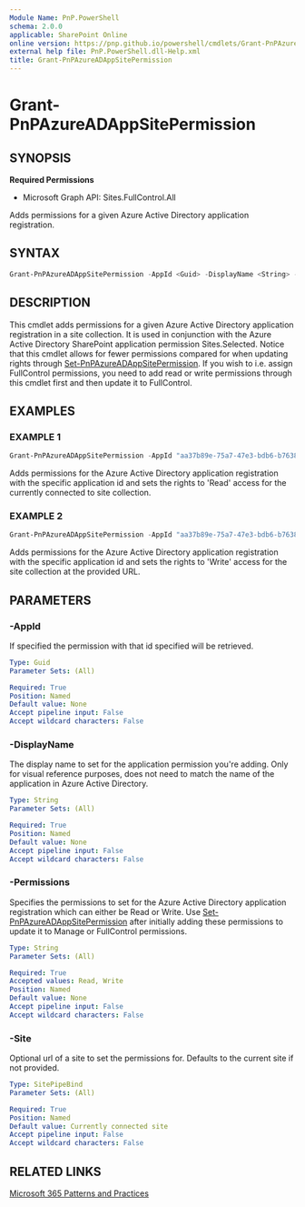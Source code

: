 ```yaml
---
Module Name: PnP.PowerShell
schema: 2.0.0
applicable: SharePoint Online
online version: https://pnp.github.io/powershell/cmdlets/Grant-PnPAzureADAppSitePermission.html
external help file: PnP.PowerShell.dll-Help.xml
title: Grant-PnPAzureADAppSitePermission
---
```

  
# Grant-PnPAzureADAppSitePermission

## SYNOPSIS

**Required Permissions**

  * Microsoft Graph API: Sites.FullControl.All

Adds permissions for a given Azure Active Directory application registration.

## SYNTAX

```powershell
Grant-PnPAzureADAppSitePermission -AppId <Guid> -DisplayName <String> -Permissions <Read|Write> [-Site <SitePipeBind>]
```

## DESCRIPTION

This cmdlet adds permissions for a given Azure Active Directory application registration in a site collection. It is used in conjunction with the Azure Active Directory SharePoint application permission Sites.Selected. Notice that this cmdlet allows for fewer permissions compared for when updating rights through [Set-PnPAzureADAppSitePermission](Set-PnPAzureADAppSitePermission.html). If you wish to i.e. assign FullControl permissions, you need to add read or write permissions through this cmdlet first and then update it to FullControl.

## EXAMPLES

### EXAMPLE 1
```powershell
Grant-PnPAzureADAppSitePermission -AppId "aa37b89e-75a7-47e3-bdb6-b763851c61b6" -DisplayName "TestApp" -Permissions Read
```

Adds permissions for the Azure Active Directory application registration with the specific application id and sets the rights to 'Read' access for the currently connected to site collection.

### EXAMPLE 2
```powershell
Grant-PnPAzureADAppSitePermission -AppId "aa37b89e-75a7-47e3-bdb6-b763851c61b6" -DisplayName "TestApp" -Permissions Write -Site https://contoso.sharepoint.com/sites/projects
```

Adds permissions for the Azure Active Directory application registration with the specific application id and sets the rights to 'Write' access for the site collection at the provided URL.

## PARAMETERS

### -AppId
If specified the permission with that id specified will be retrieved.

```yaml
Type: Guid
Parameter Sets: (All)

Required: True
Position: Named
Default value: None
Accept pipeline input: False
Accept wildcard characters: False
```

### -DisplayName
The display name to set for the application permission you're adding. Only for visual reference purposes, does not need to match the name of the application in Azure Active Directory.

```yaml
Type: String
Parameter Sets: (All)

Required: True
Position: Named
Default value: None
Accept pipeline input: False
Accept wildcard characters: False
```

### -Permissions
Specifies the permissions to set for the Azure Active Directory application registration which can either be Read or Write. Use [Set-PnPAzureADAppSitePermission](Set-PnPAzureADAppSitePermission.html) after initially adding these permissions to update it to Manage or FullControl permissions.

```yaml
Type: String
Parameter Sets: (All)

Required: True
Accepted values: Read, Write
Position: Named
Default value: None
Accept pipeline input: False
Accept wildcard characters: False
```

### -Site
Optional url of a site to set the permissions for. Defaults to the current site if not provided.

```yaml
Type: SitePipeBind
Parameter Sets: (All)

Required: True
Position: Named
Default value: Currently connected site
Accept pipeline input: False
Accept wildcard characters: False
```

## RELATED LINKS

[Microsoft 365 Patterns and Practices](https://aka.ms/m365pnp)
